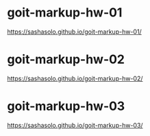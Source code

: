 # goit-markup-hw-01
https://sashasolo.github.io/goit-markup-hw-01/
# goit-markup-hw-02
https://sashasolo.github.io/goit-markup-hw-02/
# goit-markup-hw-03
https://sashasolo.github.io/goit-markup-hw-03/

